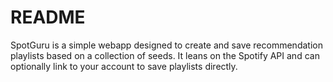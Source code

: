 # README

SpotGuru is a simple webapp designed to create and save recommendation playlists based on a collection of seeds. It leans on the Spotify API and can optionally link to your account to save playlists directly.
